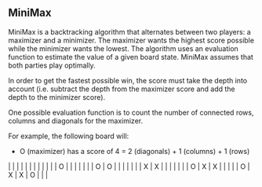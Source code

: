 ## MiniMax

MiniMax is a backtracking algorithm that alternates between two players: a
maximizer and a minimizer. The maximizer wants the highest score possible while
the minimizer wants the lowest. The algorithm uses an evaluation function to
estimate the value of a given board state. MiniMax assumes that both parties
play optimally.

In order to get the fastest possible win, the score must take the depth into
account (i.e. subtract the depth from the maximizer score and add the depth to
the minimizer score).

One possible evaluation function is to count the number of connected rows,
columns and diagonals for the maximizer.

For example, the following board will:

- O (maximizer) has a score of 4 = 2 (diagonals) + 1 (columns) + 1 (rows)

|   |   |   |   |   |  |   |
|   |   |   | O |   |  |   |
|   |   | O | O |   |  |   |
|   |   | X | X |   |  |   |
|   |   | O | X | X |  |   |
|   | O | X | X | O |  |   |
